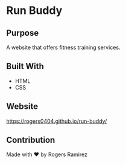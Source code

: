 # Run Buddy

## Purpose
A website that offers fitness training services.

## Built With
* HTML
* CSS

## Website
https://rogers0404.github.io/run-buddy/

## Contribution
Made with ❤️ by Rogers Ramirez
